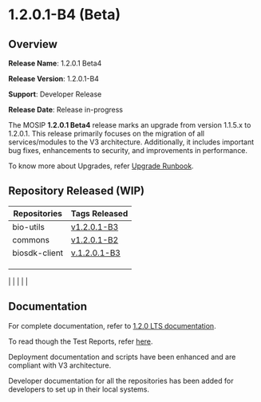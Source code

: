 # 1.2.0.1-B4 (Beta)

## Overview

**Release Name**: 1.2.0.1 Beta4

**Release Version**: 1.2.0.1-B4

**Support**: Developer Release

**Release Date**: Release in-progress

The MOSIP **1.2.0.1 Beta4** release marks an upgrade from version 1.1.5.x to 1.2.0.1. This release primarily focuses on the migration of all services/modules to the V3 architecture. Additionally, it includes important bug fixes, enhancements to security, and improvements in performance.

To know more about Upgrades, refer [Upgrade Runbook](../../upgrade-runbook.md).

## Repository Released (WIP)

| **Repositories**            | **Tags Released**                                                                        |
| --------------------------- | ---------------------------------------------------------------------------------------- |
| bio-utils                   | [v1.2.0.1-B3](https://github.com/mosip/bio-utils/tree/v1.2.0.1-B3)                       |
| commons                     | [v1.2.0.1-B2](https://github.com/mosip/commons/tree/v1.2.0.1-B2)                         |                 | mosip-openid-bridge         | [v.1.2.0.1-B3](https://github.com/mosip/mosip-openid-bridge/tree/v1.2.0.1-B3)            |
| biosdk-client               | [v.1.2.0.1-B3](https://github.com/mosip/biosdk-client/tree/v1.2.0.1-B3)                  |                 
|                             |                                                                                          |
|                             |                                                                                          |
|                             |                                                                                          |
|
|                             |                                                                                          |
|
## Documentation

For complete documentation, refer to [1.2.0 LTS documentation](https://docs.mosip.io/1.2.0/).

To read though the Test Reports, refer [here](https://docs.mosip.io/1.2.0/releases/release-notes-1.2.0.1-b3/test-report-1.2.0.1-b3).

Deployment documentation and scripts have been enhanced and are compliant with V3 architecture.

Developer documentation for all the repositories has been added for developers to set up in their local systems.
